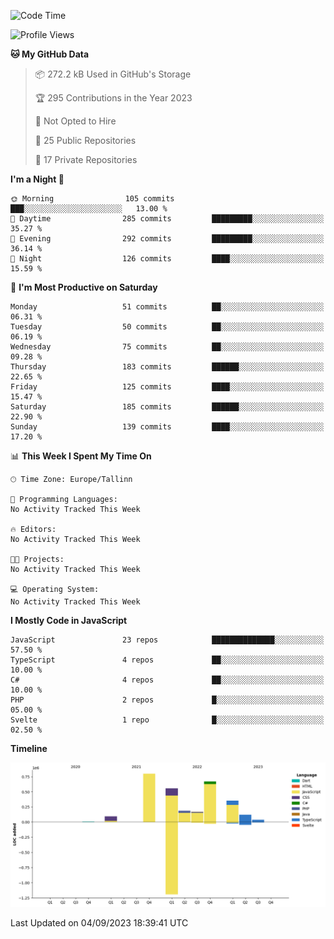 <!--START_SECTION:waka-->
![Code Time](http://img.shields.io/badge/Code%20Time-387%20hrs%2056%20mins-blue)

![Profile Views](http://img.shields.io/badge/Profile%20Views-0-blue)

**🐱 My GitHub Data** 

> 📦 272.2 kB Used in GitHub's Storage 
 > 
> 🏆 295 Contributions in the Year 2023
 > 
> 🚫 Not Opted to Hire
 > 
> 📜 25 Public Repositories 
 > 
> 🔑 17 Private Repositories 
 > 
**I'm a Night 🦉** 

```text
🌞 Morning                105 commits         ███░░░░░░░░░░░░░░░░░░░░░░   13.00 % 
🌆 Daytime                285 commits         █████████░░░░░░░░░░░░░░░░   35.27 % 
🌃 Evening                292 commits         █████████░░░░░░░░░░░░░░░░   36.14 % 
🌙 Night                  126 commits         ████░░░░░░░░░░░░░░░░░░░░░   15.59 % 
```
📅 **I'm Most Productive on Saturday** 

```text
Monday                   51 commits          ██░░░░░░░░░░░░░░░░░░░░░░░   06.31 % 
Tuesday                  50 commits          ██░░░░░░░░░░░░░░░░░░░░░░░   06.19 % 
Wednesday                75 commits          ██░░░░░░░░░░░░░░░░░░░░░░░   09.28 % 
Thursday                 183 commits         ██████░░░░░░░░░░░░░░░░░░░   22.65 % 
Friday                   125 commits         ████░░░░░░░░░░░░░░░░░░░░░   15.47 % 
Saturday                 185 commits         ██████░░░░░░░░░░░░░░░░░░░   22.90 % 
Sunday                   139 commits         ████░░░░░░░░░░░░░░░░░░░░░   17.20 % 
```


📊 **This Week I Spent My Time On** 

```text
🕑︎ Time Zone: Europe/Tallinn

💬 Programming Languages: 
No Activity Tracked This Week

🔥 Editors: 
No Activity Tracked This Week

🐱‍💻 Projects: 
No Activity Tracked This Week

💻 Operating System: 
No Activity Tracked This Week
```

**I Mostly Code in JavaScript** 

```text
JavaScript               23 repos            ██████████████░░░░░░░░░░░   57.50 % 
TypeScript               4 repos             ██░░░░░░░░░░░░░░░░░░░░░░░   10.00 % 
C#                       4 repos             ██░░░░░░░░░░░░░░░░░░░░░░░   10.00 % 
PHP                      2 repos             █░░░░░░░░░░░░░░░░░░░░░░░░   05.00 % 
Svelte                   1 repo              █░░░░░░░░░░░░░░░░░░░░░░░░   02.50 % 
```



**Timeline**

![Lines of Code chart](https://raw.githubusercontent.com/Piilu/Piilu/main/assets/bar_graph.png)


 Last Updated on 04/09/2023 18:39:41 UTC
<!--END_SECTION:waka-->